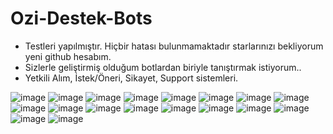# Ozi-Destek-Bots

- Testleri yapılmıştır. Hiçbir hatası bulunmamaktadır starlarınızı bekliyorum yeni github hesabım.
- Sizlerle geliştirmiş olduğum botlardan biriyle tanıştırmak istiyorum.. 
- Yetkili Alım, İstek/Öneri, Sikayet, Support sistemleri.

![image](https://user-images.githubusercontent.com/92666466/146657470-84347794-39a9-4fe2-9e5f-5a2dd5871ca6.png)
![image](https://user-images.githubusercontent.com/92666466/146657476-e297a208-8115-41c3-aa3c-e5194491fbb9.png)
![image](https://user-images.githubusercontent.com/92666466/146657480-d69ed19d-f6b5-4862-bb76-8d078675487b.png)
![image](https://user-images.githubusercontent.com/92666466/146657483-2d628a64-4aa6-4d96-a114-e0d4fe81a026.png)
![image](https://user-images.githubusercontent.com/92666466/146657487-05f5373a-fbaf-43d4-a9e0-38d05224b028.png)
![image](https://user-images.githubusercontent.com/92666466/146657491-aac492d3-cd3c-42b6-8458-af9c794fa03e.png)
![image](https://user-images.githubusercontent.com/92666466/146657492-2477dedd-0070-402e-aaab-18b2546eb747.png)
![image](https://user-images.githubusercontent.com/92666466/146657496-c6b2e950-5701-4f19-a376-d785885f2a03.png)
![image](https://user-images.githubusercontent.com/92666466/146657506-6b763978-4bff-4165-87fb-e4477d88c039.png)
![image](https://user-images.githubusercontent.com/92666466/146657510-d8ce7b09-7662-4238-a363-613b9b3be5b0.png)
![image](https://user-images.githubusercontent.com/92666466/146657511-70db455b-1cbd-4002-9510-4d59616a4441.png)
![image](https://user-images.githubusercontent.com/92666466/146657513-99bdc9b5-694b-47d7-87c6-4f03064ae634.png)
![image](https://user-images.githubusercontent.com/92666466/146673861-9980cc84-85b2-43a3-806e-3fd3ce9289e9.png)
![image](https://user-images.githubusercontent.com/92666466/146673946-52ae749b-1d6b-4d7d-b900-f9250f871c7f.png)
![image](https://user-images.githubusercontent.com/92666466/146673871-c5efaccd-4557-4a81-8097-a2ac6b159e26.png)
![image](https://user-images.githubusercontent.com/92666466/146673829-a7d2fca4-4ff5-41c7-a8ba-d374e7705496.png)
![image](https://user-images.githubusercontent.com/92666466/146673842-a212a02d-4219-4e65-a409-13520f46a714.png)
![image](https://user-images.githubusercontent.com/92666466/146657538-29c11ca9-44c6-4d68-874c-b6944a8c12bf.png)
